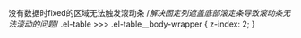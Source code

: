 没有数据时fixed的区域无法触发滚动条
/*解决固定列遮盖底部滚定条导致滚动条无法滚动的问题*/
.el-table >>> .el-table__body-wrapper {
  z-index: 2;
}